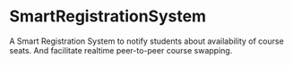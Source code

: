 # SmartRegistrationSystem
A Smart Registration System to notify students about availability of course seats. And facilitate realtime peer-to-peer course swapping.

